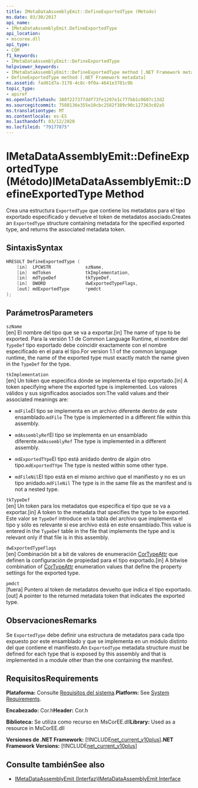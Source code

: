 ```yaml
---
title: IMetaDataAssemblyEmit::DefineExportedType (Método)
ms.date: 03/30/2017
api_name:
- IMetaDataAssemblyEmit.DefineExportedType
api_location:
- mscoree.dll
api_type:
- COM
f1_keywords:
- IMetaDataAssemblyEmit::DefineExportedType
helpviewer_keywords:
- IMetaDataAssemblyEmit::DefineExportedType method [.NET Framework metadata]
- DefineExportedType method [.NET Framework metadata]
ms.assetid: fad01d7a-3178-4c8c-9f0a-4641e3701c9b
topic_type:
- apiref
ms.openlocfilehash: 388f227377ddf73fe1297e1c777bb1c0607c13d2
ms.sourcegitcommit: 7588136e355e10cbc2582f389c90c127363c02a5
ms.translationtype: MT
ms.contentlocale: es-ES
ms.lasthandoff: 03/12/2020
ms.locfileid: "79177875"
---
```

# <a name="imetadataassemblyemitdefineexportedtype-method"></a><span data-ttu-id="a8869-102">IMetaDataAssemblyEmit::DefineExportedType (Método)</span><span class="sxs-lookup"><span data-stu-id="a8869-102">IMetaDataAssemblyEmit::DefineExportedType Method</span></span>
<span data-ttu-id="a8869-103">Crea una estructura `ExportedType` que contiene los metadatos para el tipo exportado especificado y devuelve el token de metadatos asociado.</span><span class="sxs-lookup"><span data-stu-id="a8869-103">Creates an `ExportedType` structure containing metadata for the specified exported type, and returns the associated metadata token.</span></span>  
  
## <a name="syntax"></a><span data-ttu-id="a8869-104">Sintaxis</span><span class="sxs-lookup"><span data-stu-id="a8869-104">Syntax</span></span>  
  
```cpp  
HRESULT DefineExportedType (  
    [in]  LPCWSTR             szName,  
    [in]  mdToken             tkImplementation,
    [in]  mdTypeDef           tkTypeDef,  
    [in]  DWORD               dwExportedTypeFlags,  
    [out] mdExportedType      *pmdct  
);  
```  
  
## <a name="parameters"></a><span data-ttu-id="a8869-105">Parámetros</span><span class="sxs-lookup"><span data-stu-id="a8869-105">Parameters</span></span>  
 `szName`  
 <span data-ttu-id="a8869-106">[en] El nombre del tipo que se va a exportar.</span><span class="sxs-lookup"><span data-stu-id="a8869-106">[in] The name of type to be exported.</span></span> <span data-ttu-id="a8869-107">Para la versión 1.1 de Common Language Runtime, el nombre del `TypeDef` tipo exportado debe coincidir exactamente con el nombre especificado en el para el tipo.</span><span class="sxs-lookup"><span data-stu-id="a8869-107">For version 1.1 of the common language runtime, the name of the exported type must exactly match the name given in the `TypeDef` for the type.</span></span>  
  
 `tkImplementation`  
 <span data-ttu-id="a8869-108">[en] Un token que especifica dónde se implementa el tipo exportado.</span><span class="sxs-lookup"><span data-stu-id="a8869-108">[in] A token specifying where the exported type is implemented.</span></span> <span data-ttu-id="a8869-109">Los valores válidos y sus significados asociados son:</span><span class="sxs-lookup"><span data-stu-id="a8869-109">The valid values and their associated meanings are:</span></span>  
  
- <span data-ttu-id="a8869-110">`mdFile`El tipo se implementa en un archivo diferente dentro de este ensamblado.</span><span class="sxs-lookup"><span data-stu-id="a8869-110">`mdFile` The type is implemented in a different file within this assembly.</span></span>  
  
- <span data-ttu-id="a8869-111">`mdAssemblyRef`El tipo se implementa en un ensamblado diferente.</span><span class="sxs-lookup"><span data-stu-id="a8869-111">`mdAssemblyRef` The type is implemented in a different assembly.</span></span>  
  
- <span data-ttu-id="a8869-112">`mdExportedTYpe`El tipo está anidado dentro de algún otro tipo.</span><span class="sxs-lookup"><span data-stu-id="a8869-112">`mdExportedTYpe` The type is nested within some other type.</span></span>  
  
- <span data-ttu-id="a8869-113">`mdFileNil`El tipo está en el mismo archivo que el manifiesto y no es un tipo anidado.</span><span class="sxs-lookup"><span data-stu-id="a8869-113">`mdFileNil` The type is in the same file as the manifest and is not a nested type.</span></span>  
  
 `tkTypeDef`  
 <span data-ttu-id="a8869-114">[en] Un token para los metadatos que especifica el tipo que se va a exportar.</span><span class="sxs-lookup"><span data-stu-id="a8869-114">[in] A token to the metadata that specifies the type to be exported.</span></span> <span data-ttu-id="a8869-115">Este valor se `TypeDef` introduce en la tabla del archivo que implementa el tipo y sólo es relevante si ese archivo está en este ensamblado.</span><span class="sxs-lookup"><span data-stu-id="a8869-115">This value is entered in the `TypeDef` table in the file that implements the type and is relevant only if that file is in this assembly.</span></span>  
  
 `dwExportedTypeFlags`  
 <span data-ttu-id="a8869-116">[en] Combinación bit a bit de valores de enumeración [CorTypeAttr](../../../../docs/framework/unmanaged-api/metadata/cortypeattr-enumeration.md) que definen la configuración de propiedad para el tipo exportado.</span><span class="sxs-lookup"><span data-stu-id="a8869-116">[in] A bitwise combination of [CorTypeAttr](../../../../docs/framework/unmanaged-api/metadata/cortypeattr-enumeration.md) enumeration values that define the property settings for the exported type.</span></span>  
  
 `pmdct`  
 <span data-ttu-id="a8869-117">[fuera] Puntero al token de metadatos devuelto que indica el tipo exportado.</span><span class="sxs-lookup"><span data-stu-id="a8869-117">[out] A pointer to the returned metadata token that indicates the exported type.</span></span>  
  
## <a name="remarks"></a><span data-ttu-id="a8869-118">Observaciones</span><span class="sxs-lookup"><span data-stu-id="a8869-118">Remarks</span></span>  
 <span data-ttu-id="a8869-119">Se `ExportedType` debe definir una estructura de metadatos para cada tipo expuesto por este ensamblado y que se implementa en un módulo distinto del que contiene el manifiesto.</span><span class="sxs-lookup"><span data-stu-id="a8869-119">An `ExportedType` metadata structure must be defined for each type that is exposed by this assembly and that is implemented in a module other than the one containing the manifest.</span></span>  
  
## <a name="requirements"></a><span data-ttu-id="a8869-120">Requisitos</span><span class="sxs-lookup"><span data-stu-id="a8869-120">Requirements</span></span>  
 <span data-ttu-id="a8869-121">**Plataforma:** Consulte [Requisitos del sistema](../../../../docs/framework/get-started/system-requirements.md).</span><span class="sxs-lookup"><span data-stu-id="a8869-121">**Platform:** See [System Requirements](../../../../docs/framework/get-started/system-requirements.md).</span></span>  
  
 <span data-ttu-id="a8869-122">**Encabezado:** Cor.h</span><span class="sxs-lookup"><span data-stu-id="a8869-122">**Header:** Cor.h</span></span>  
  
 <span data-ttu-id="a8869-123">**Biblioteca:** Se utiliza como recurso en MsCorEE.dll</span><span class="sxs-lookup"><span data-stu-id="a8869-123">**Library:** Used as a resource in MsCorEE.dll</span></span>  
  
 <span data-ttu-id="a8869-124">**Versiones de .NET Framework:** [!INCLUDE[net_current_v10plus](../../../../includes/net-current-v10plus-md.md)]</span><span class="sxs-lookup"><span data-stu-id="a8869-124">**.NET Framework Versions:** [!INCLUDE[net_current_v10plus](../../../../includes/net-current-v10plus-md.md)]</span></span>  
  
## <a name="see-also"></a><span data-ttu-id="a8869-125">Consulte también</span><span class="sxs-lookup"><span data-stu-id="a8869-125">See also</span></span>

- [<span data-ttu-id="a8869-126">IMetaDataAssemblyEmit (Interfaz)</span><span class="sxs-lookup"><span data-stu-id="a8869-126">IMetaDataAssemblyEmit Interface</span></span>](../../../../docs/framework/unmanaged-api/metadata/imetadataassemblyemit-interface.md)
